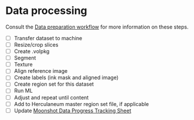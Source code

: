 # Data processing

Consult the [Data preparation workflow](https://code.cs.uky.edu/seales-research/ink-id/-/wikis/Data-preparation-workflow) for more information on these steps.

- [ ] Transfer dataset to machine
- [ ] Resize/crop slices
- [ ] Create .volpkg
- [ ] Segment
- [ ] Texture
- [ ] Align reference image
- [ ] Create labels (ink mask and aligned image)
- [ ] Create region set for this dataset
- [ ] Run ML
- [ ] Adjust and repeat until content
- [ ] Add to Herculaneum master region set file, if applicable
- [ ] Update [Moonshot Data Progress Tracking Sheet](https://docs.google.com/spreadsheets/d/16s8GkQ74w5fmp6d1MwYGtmcf26gk9PjrD_ldManLhKw/edit#gid=0)